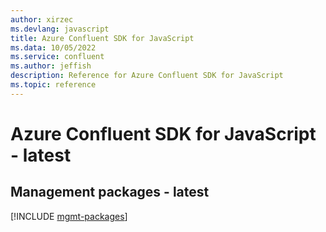 ```yaml
---
author: xirzec
ms.devlang: javascript
title: Azure Confluent SDK for JavaScript
ms.data: 10/05/2022
ms.service: confluent
ms.author: jeffish
description: Reference for Azure Confluent SDK for JavaScript
ms.topic: reference
---
```

# Azure Confluent SDK for JavaScript - latest

## Management packages - latest
[!INCLUDE [mgmt-packages](confluent-mgmt-index.md)]